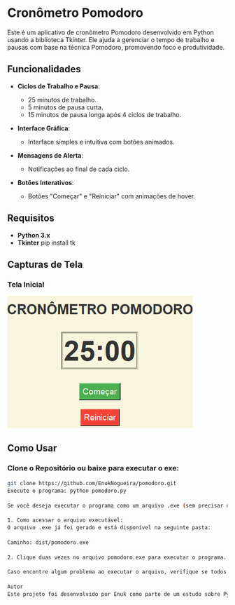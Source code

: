# Cronômetro Pomodoro

Este é um aplicativo de cronômetro Pomodoro desenvolvido em Python usando a biblioteca Tkinter. Ele ajuda a gerenciar o tempo de trabalho e pausas com base na técnica Pomodoro, promovendo foco e produtividade.

## Funcionalidades

- **Ciclos de Trabalho e Pausa**:
  - 25 minutos de trabalho.
  - 5 minutos de pausa curta.
  - 15 minutos de pausa longa após 4 ciclos de trabalho.

- **Interface Gráfica**:
  - Interface simples e intuitiva com botões animados.

- **Mensagens de Alerta**:
  - Notificações ao final de cada ciclo.

- **Botões Interativos**:
  - Botões "Começar" e "Reiniciar" com animações de hover.

## Requisitos

- **Python 3.x**
- **Tkinter** pip install tk

 ## Capturas de Tela

### Tela Inicial
![Tela Inicial](imagens/Projeto_Pomodoro.png)

## Como Usar

### Clone o Repositório ou baixe para executar o exe:

```bash
git clone https://github.com/EnukNogueira/pomodoro.git
Execute o programa: python pomodoro.py

Se você deseja executar o programa como um arquivo .exe (sem precisar do Python instalado), siga os passos abaixo:

1. Como acessar o arquivo executável:
O arquivo .exe já foi gerado e está disponível na seguinte pasta:

Caminho: dist/pomodoro.exe

2. Clique duas vezes no arquivo pomodoro.exe para executar o programa. O cronômetro será iniciado e exibido em uma janela gráfica.

Caso encontre algum problema ao executar o arquivo, verifique se todos os arquivos necessários estão presentes na mesma pasta ou entre em contato comigo.

Autor
Este projeto foi desenvolvido por Enuk como parte de um estudo sobre Python e interfaces gráficas.

